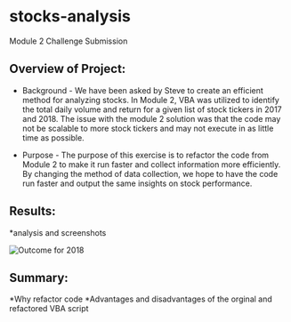 # stocks-analysis
Module 2 Challenge Submission

## Overview of Project: 
* Background - We have been asked by Steve to create an efficient method for analyzing stocks. In Module 2, VBA was utilized to identify the total daily volume and return for a given list of stock tickers in 2017 and 2018. The issue with the module 2 solution was that the code may not be scalable to more stock tickers and may not execute in as little time as possible. 

* Purpose - The purpose of this exercise is to refactor the code from Module 2 to make it run faster and collect information more efficiently. By changing the method of data collection, we hope to have the code run faster and output the same insights on stock performance. 

## Results:
*analysis and screenshots


![Outcome for 2018](https://user-images.githubusercontent.com/85259984/128575125-6392fc8e-e75f-4b1a-8c76-858f8eda474b.png)

## Summary: 
*Why refactor code
*Advantages and disadvantages of the orginal and refactored VBA script
